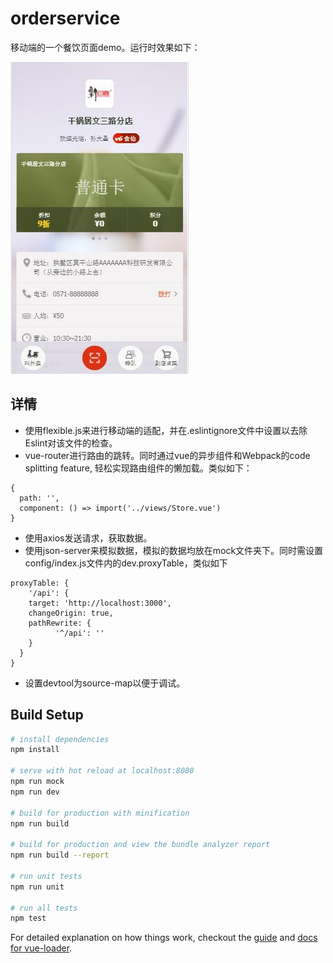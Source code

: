 # orderservice

移动端的一个餐饮页面demo。运行时效果如下：

<img src="https://raw.githubusercontent.com/ljxyweb/MarkDownPhotos/master/vue-vuedemo/os.jpg">

## 详情
- 使用flexible.js来进行移动端的适配，并在.eslintignore文件中设置以去除Eslint对该文件的检查。
- vue-router进行路由的跳转。同时通过vue的异步组件和Webpack的code splitting feature, 轻松实现路由组件的懒加载。类似如下：
```
{
  path: '',
  component: () => import('../views/Store.vue')
}
```
- 使用axios发送请求，获取数据。
- 使用json-server来模拟数据，模拟的数据均放在mock文件夹下。同时需设置config/index.js文件内的dev.proxyTable，类似如下
```
proxyTable: {
    '/api': {
    target: 'http://localhost:3000',
    changeOrigin: true,
    pathRewrite: {
          '^/api': ''
    }
  }
}
```
- 设置devtool为source-map以便于调试。

## Build Setup

``` bash
# install dependencies
npm install

# serve with hot reload at localhost:8080
npm run mock
npm run dev

# build for production with minification
npm run build

# build for production and view the bundle analyzer report
npm run build --report

# run unit tests
npm run unit

# run all tests
npm test
```

For detailed explanation on how things work, checkout the [guide](http://vuejs-templates.github.io/webpack/) and [docs for vue-loader](http://vuejs.github.io/vue-loader).

